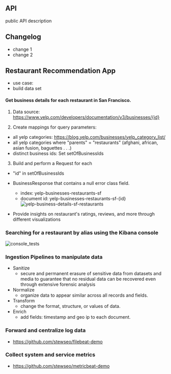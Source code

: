 ## API
public API description

## Changelog
- change 1
- change 2

## Restaurant Recommendation App

- use case: 
- build data set
#### Get business details for each restaurant in San Francisco.
1. Data source: https://www.yelp.com/developers/documentation/v3/businesses/{id}

2. Create mappings for query parameters:
  - all yelp categories:  https://blog.yelp.com/businesses/yelp_category_list/
  - all yelp categories where "parents" = "restaurants"  (afghani, african, asian fusion, baguettes . . .)
  - distinct business ids: Set<String> setOfBusinessIds

3.  Build and perform a Request for each
  - "id" in setOfBusinessIds
  - BusinessResponse that contains a null error class field.
    - index: yelp-businesses-restaurants-sf
    - document id: yelp-businesses-restaurants-sf-{id}
![yelp-business-details-sf-restaurants](https://user-images.githubusercontent.com/54422342/195266154-0d005df5-9bdb-48f5-a354-4c57164acd63.jpg)

- Provide insights on restaurant's ratings, reviews, and more through different visualizations

### Searching for a restaurant by alias using the Kibana console
![console_tests](https://user-images.githubusercontent.com/54422342/195264846-55b812b5-437a-41b9-ad37-1aa23742fcd9.jpg)

### Ingestion Pipelines to manipulate data
- Sanitize
  - secure and permanent erasure of sensitive data from datasets and media to guarantee that no residual data can be recovered even
  through extensive forensic analysis
- Normalize
  - organize data to appear similar across all records and fields. 
- Transform
  - change the format, structure, or values of data.
- Enrich
  - add fields: timestamp and geo ip to each document.


### Forward and centralize log data
- https://github.com/stewseo/filebeat-demo

### Collect system and service metrics
- https://github.com/stewseo/metricbeat-demo


